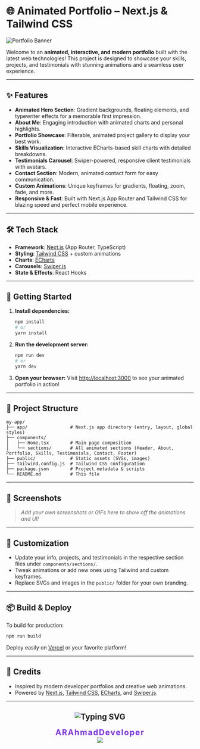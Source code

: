 # 🌐 Animated Portfolio – Next.js & Tailwind CSS

![Portfolio Banner](public/globe.svg)

Welcome to an **animated, interactive, and modern portfolio** built with the latest web technologies! This project is designed to showcase your skills, projects, and testimonials with stunning animations and a seamless user experience.

---

## ✨ Features

- **Animated Hero Section**: Gradient backgrounds, floating elements, and typewriter effects for a memorable first impression.
- **About Me**: Engaging introduction with animated charts and personal highlights.
- **Portfolio Showcase**: Filterable, animated project gallery to display your best work.
- **Skills Visualization**: Interactive ECharts-based skill charts with detailed breakdowns.
- **Testimonials Carousel**: Swiper-powered, responsive client testimonials with avatars.
- **Contact Section**: Modern, animated contact form for easy communication.
- **Custom Animations**: Unique keyframes for gradients, floating, zoom, fade, and more.
- **Responsive & Fast**: Built with Next.js App Router and Tailwind CSS for blazing speed and perfect mobile experience.

---

## 🛠️ Tech Stack

- **Framework**: [Next.js](https://nextjs.org/) (App Router, TypeScript)
- **Styling**: [Tailwind CSS](https://tailwindcss.com/) + custom animations
- **Charts**: [ECharts](https://echarts.apache.org/)
- **Carousels**: [Swiper.js](https://swiperjs.com/)
- **State & Effects**: React Hooks

---

## 🚀 Getting Started

1. **Install dependencies:**
   ```bash
   npm install
   # or
   yarn install
   ```
2. **Run the development server:**
   ```bash
   npm run dev
   # or
   yarn dev
   ```
3. **Open your browser:**
   Visit [http://localhost:3000](http://localhost:3000) to see your animated portfolio in action!

---

## 📁 Project Structure

```
my-app/
├── app/                # Next.js app directory (entry, layout, global styles)
├── components/
│   ├── Home.tsx        # Main page composition
│   └── sections/       # All animated sections (Header, About, Portfolio, Skills, Testimonials, Contact, Footer)
├── public/             # Static assets (SVGs, images)
├── tailwind.config.js  # Tailwind CSS configuration
├── package.json        # Project metadata & scripts
└── README.md           # This file
```

---

## 🌟 Screenshots

> _Add your own screenshots or GIFs here to show off the animations and UI!_

---

## 📝 Customization

- Update your info, projects, and testimonials in the respective section files under `components/sections/`.
- Tweak animations or add new ones using Tailwind and custom keyframes.
- Replace SVGs and images in the `public/` folder for your own branding.

---

## 📦 Build & Deploy

To build for production:

```bash
npm run build
```

Deploy easily on [Vercel](https://vercel.com/) or your favorite platform!

---

## 🙏 Credits

- Inspired by modern developer portfolios and creative web animations.
- Powered by [Next.js](https://nextjs.org/), [Tailwind CSS](https://tailwindcss.com/), [ECharts](https://echarts.apache.org/), and [Swiper.js](https://swiperjs.com/).

---

<h2 align="center">
  <img src="https://readme-typing-svg.demolab.com?font=Fira+Code&size=28&pause=1000&color=7B2FF2&center=true&vCenter=true&width=435&lines=Created+by+ARAhmadDeveloper" alt="Typing SVG" />
</h2>

<p align="center">
  <b><span style="font-size:1.5em; color:#7B2FF2; letter-spacing:2px;">ARAhmadDeveloper</span></b> <br/>
  <img src="https://img.shields.io/badge/Made%20with-%E2%9D%A4%EF%B8%8F-purple?style=for-the-badge" />
</p>
